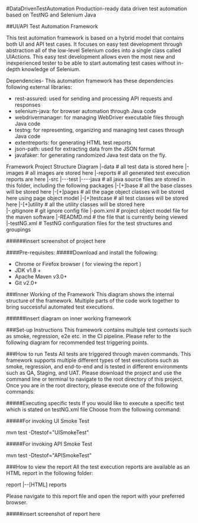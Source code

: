 #DataDrivenTestAutomation
 Production-ready data driven test automation based on TestNG and Selenium Java

##UI/API Test Automation Framework

This test automation framework is based on a hybrid model that contains both UI and API test cases. It focuses on easy test development through abstraction all of the low-level Selenium codes into a single class called UIActions. This easy test development allows even the most new and inexperienced tester to be able to start automating test cases without in-depth knowledge of Selenium.

Dependencies-
This automation framework has these dependencies following external libraries:
- rest-assured: used for sending and processing API requests and responses
- selenium-java: for browser automation through Java code
- webdrivermanager: for managing WebDriver executable files through Java code
- testng: for representing, organizing and managing test cases through Java code
- extentreports: for generating HTML test reports
- json-path: used for extracting data from the JSON format
- javafaker: for generating randomized Java test data on the fly.

Framework Project Structure Diagram
|-data                           #  all test data is stored here
|-images                         #  all images are stored here
|-reports                        #  all generated test execution reports are here 
|-src
   |---test
         |----java               #  all java source files are stored in this folder, including the following packages
                |-[+]base        #  all the base classes will be stored here
                |-[+]pages       #  all the page object classes will be stored here using page object model
                |-[+]testcase    #  all test classes will be stored here
                |-[+]utility     #  all the utility classes will be stored here  
|-.gitignore                     #  git ignore config file 
|-pom.xml                        #  project object model file for the maven software
|-READMD.md                      #  the file that is currently being viewed
|-testNG.xml                     #  TestNG configuration files for the test structures and groupings

######insert screenshot of project here

####Pre-requisites:
#####Download and install the following:
- Chrome or Firefox browser ( for viewing the report )
- JDK v1.8 +
- Apache Maven v3.0+
- Git v2.0+

###Inner Working of the Framework
This diagram shows the internal structure of the framework. 
Multiple parts of the code work together to bring successful automated test executions.

######insert diagram on inner working framework

###Set-up Instructions
This framework contains multiple test contexts such as smoke, regression, e2e etc. in the CI pipeline. 
Please refer to the following diagram for recommended test triggering points.

###How to run Tests
All tests are triggered through maven commands. This framework supports multiple different types of test executions such as smoke, regression, and end-to-end and is tested in different environments such as QA, Staging, and UAT. Please download the project and use the command line or terminal to navigate to the root directory of this project. Once you are in the root directory, please execute one of the following commands:

#####Executing specific tests
If you would like to execute a specific test which is stated on testNG.xml file Choose from the following command:

#####For invoking UI Smoke Test

mvn test -Dtestof="UISmokeTest"

#####For invoking API Smoke Test

mvn test -Dtestof="APISmokeTest"

###How to view the report
All the test execution reports are available as an HTML report in the following folder: 

 report
   |--[HTML] reports

Please navigate to this report file and open the report with your preferred browser.

#####insert screenshot of report here
   
   